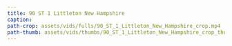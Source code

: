 ```yaml
---
title: 90 ST 1 Littleton New Hampshire
caption:
path-crop: assets/vids/fulls/90_ST_1_Littleton_New_Hampshire_crop.mp4
path-thumb: assets/vids/thumbs/90_ST_1_Littleton_New_Hampshire_crop_thumb.mp4
---
```


